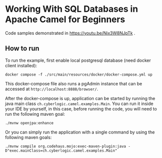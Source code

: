# Working With SQL Databases in Apache Camel for Beginners
Code samples demonstrated in https://youtu.be/Nix3W8NJpTk .

## How to run
To run the example, first enable local postgresql database (need docker client installed):
```shell script
docker compose -f ./src/main/resources/docker/docker-compose.yml up
```
This docker-compose file also runs a pgAdmin instance that can be accessed at `http://localhost:8888/browser/`.

After the docker-compose is up, application can be started by running the java main class `ch.cyberlogic.camel.examples.Main`.
You can run it inside your IDE by yourself, in this case, before running the code, you will need to run the following maven goal:
```shell script
./mvnw openjpa:enhance
```
Or you can simply run the application with a single command by using the following maven goals:
```shell script
./mvnw compile org.codehaus.mojo:exec-maven-plugin:java -D"exec.mainClass=ch.cyberlogic.camel.examples.Main"
```
